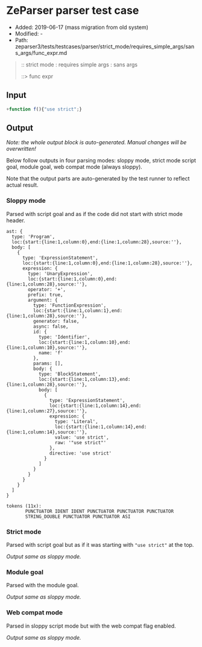 # ZeParser parser test case

- Added: 2019-06-17 (mass migration from old system)
- Modified: -
- Path: zeparser3/tests/testcases/parser/strict_mode/requires_simple_args/sans_args/func_expr.md

> :: strict mode : requires simple args : sans args
>
> ::> func expr

## Input

`````js
+function f(){"use strict";}
`````

## Output

_Note: the whole output block is auto-generated. Manual changes will be overwritten!_

Below follow outputs in four parsing modes: sloppy mode, strict mode script goal, module goal, web compat mode (always sloppy).

Note that the output parts are auto-generated by the test runner to reflect actual result.

### Sloppy mode

Parsed with script goal and as if the code did not start with strict mode header.

`````
ast: {
  type: 'Program',
  loc:{start:{line:1,column:0},end:{line:1,column:28},source:''},
  body: [
    {
      type: 'ExpressionStatement',
      loc:{start:{line:1,column:0},end:{line:1,column:28},source:''},
      expression: {
        type: 'UnaryExpression',
        loc:{start:{line:1,column:0},end:{line:1,column:28},source:''},
        operator: '+',
        prefix: true,
        argument: {
          type: 'FunctionExpression',
          loc:{start:{line:1,column:1},end:{line:1,column:28},source:''},
          generator: false,
          async: false,
          id: {
            type: 'Identifier',
            loc:{start:{line:1,column:10},end:{line:1,column:10},source:''},
            name: 'f'
          },
          params: [],
          body: {
            type: 'BlockStatement',
            loc:{start:{line:1,column:13},end:{line:1,column:28},source:''},
            body: [
              {
                type: 'ExpressionStatement',
                loc:{start:{line:1,column:14},end:{line:1,column:27},source:''},
                expression: {
                  type: 'Literal',
                  loc:{start:{line:1,column:14},end:{line:1,column:14},source:''},
                  value: 'use strict',
                  raw: '"use strict"'
                },
                directive: 'use strict'
              }
            ]
          }
        }
      }
    }
  ]
}

tokens (11x):
       PUNCTUATOR IDENT IDENT PUNCTUATOR PUNCTUATOR PUNCTUATOR
       STRING_DOUBLE PUNCTUATOR PUNCTUATOR ASI
`````

### Strict mode

Parsed with script goal but as if it was starting with `"use strict"` at the top.

_Output same as sloppy mode._

### Module goal

Parsed with the module goal.

_Output same as sloppy mode._

### Web compat mode

Parsed in sloppy script mode but with the web compat flag enabled.

_Output same as sloppy mode._
